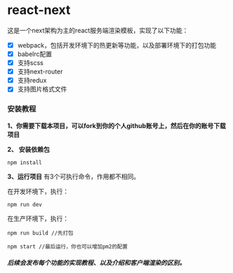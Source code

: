 # react-next
这是一个next架构为主的react服务端渲染模板，实现了以下功能：

- [x] webpack，包括开发环境下的热更新等功能，以及部署环境下的打包功能
- [x] babelrc配置
- [x] 支持scss
- [x] 支持next-router
- [x] 支持redux
- [x] 支持图片格式文件

### 安装教程
**1、你需要下载本项目，可以fork到你的个人github账号上，然后在你的账号下载项目**

**2、 安装依赖包**
```text
npm install
```

**3、运行项目**
有3个可执行命令，作用都不相同。

在开发环境下，执行：
```text
npm run dev
```

在生产环境下，执行：
```text
npm run build //先打包

npm start //最后运行，你也可以增加pm2的配置
```

##### 后续会发布每个功能的实现教程、以及介绍和客户端渲染的区别。
